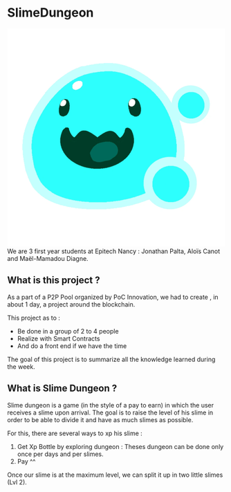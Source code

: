 # SlimeDungeon
![Slime](ReadMe_Files/SlimeGumSR2.png)
We are 3 first year students at Epitech Nancy : Jonathan Palta, Aloïs Canot and Maël-Mamadou Diagne.

## What is this project ?
As a part of a P2P Pool organized by PoC Innovation, we had to create , in about 1 day, a project around the blockchain.

This project as to :
- Be done in a group of 2 to 4 people 
- Realize with Smart Contracts 
- And do a front end if we have the time

The goal of this project is to summarize all the knowledge learned during the week.

## What is Slime Dungeon ?
Slime dungeon is a game (in the style of a pay to earn) in which the user receives a slime upon arrival.
The goal is to raise the level of his slime in order to be able to divide it and have as much slimes as possible. 

For this, there are several ways to xp his slime :
1. Get Xp Bottle by exploring dungeon : Theses dungeon can be done only once per days and per slimes.
2. Pay ^^

Once our slime is at the maximum level, we can split it up in two little slimes (Lvl 2).
